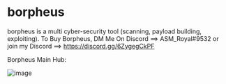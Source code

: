 # borpheus
borpheus is a multi cyber-security tool (scanning, payload building, exploiting).
To Buy Borpheus, DM Me On Discord ==> ASM_Royal#9532
  or join my Discord ==> https://discord.gg/6ZygegCkPF

Borpheus Main Hub:

![image](https://user-images.githubusercontent.com/89786570/178143743-48df3eb1-dabe-4a2b-9f73-d928821a0cbb.png)

